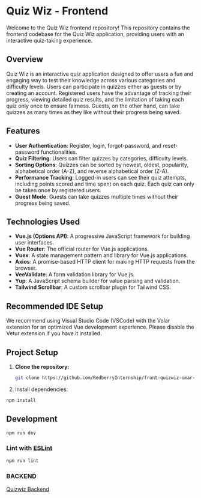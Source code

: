 # Quiz Wiz - Frontend

Welcome to the Quiz Wiz frontend repository! This repository contains the frontend codebase for the Quiz Wiz application, providing users with an interactive quiz-taking experience.

## Overview

Quiz Wiz is an interactive quiz application designed to offer users a fun and engaging way to test their knowledge across various categories and difficulty levels. Users can participate in quizzes either as guests or by creating an account. Registered users have the advantage of tracking their progress, viewing detailed quiz results, and the limitation of taking each quiz only once to ensure fairness. Guests, on the other hand, can take quizzes as many times as they like without their progress being saved.

## Features

- **User Authentication**: Register, login, forgot-password, and reset-password functionalities.
- **Quiz Filtering**: Users can filter quizzes by categories, difficulty levels.
- **Sorting Options**: Quizzes can be sorted by newest, oldest, popularity, alphabetical order (A-Z), and reverse alphabetical order (Z-A).
- **Performance Tracking**: Logged-in users can see their quiz attempts, including points scored and time spent on each quiz. Each quiz can only be taken once by registered users.
- **Guest Mode**: Guests can take quizzes multiple times without their progress being saved.

## Technologies Used

- **Vue.js (Options API)**: A progressive JavaScript framework for building user interfaces.
- **Vue Router**: The official router for Vue.js applications.
- **Vuex**: A state management pattern and library for Vue.js applications.
- **Axios**: A promise-based HTTP client for making HTTP requests from the browser.
- **VeeValidate**: A form validation library for Vue.js.
- **Yup**: A JavaScript schema builder for value parsing and validation.
- **Tailwind Scrollbar**: A custom scrollbar plugin for Tailwind CSS.

## Recommended IDE Setup

We recommend using Visual Studio Code (VSCode) with the Volar extension for an optimized Vue development experience. Please disable the Vetur extension if you have it installed.

## Project Setup

1. **Clone the repository:**

   ```sh
   git clone https://github.com/RedberryInternship/front-quizwiz-omar-jangavadze
   ```

2. Install dependencies:

```sh
npm install
```

## Development

```sh
npm run dev
```

### Lint with [ESLint](https://eslint.org/)

```sh
npm run lint
```

### BACKEND

<a href="https://github.com/RedberryInternship/api-quizwiz-omar-jangavadze">Quizwiz Backend</a>
